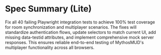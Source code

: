# Spec Summary (Lite)

Fix all 40 failing Playwright integration tests to achieve 100% test coverage for room synchronization and multiplayer scenarios. The fixes will standardize authentication flows, update selectors to match current UI, add missing data-testid attributes, and implement comprehensive mock server responses. This ensures reliable end-to-end testing of MythosMUD's multiplayer functionality across all browsers.
